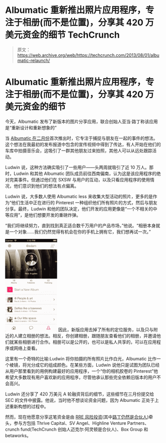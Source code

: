 # Albumatic 重新推出照片应用程序，专注于相册(而不是位置)，分享其 420 万美元资金的细节 TechCrunch

> 原文：<https://web.archive.org/web/https://techcrunch.com/2013/08/01/albumatic-relaunch/>

# Albumatic 重新推出照片应用程序，专注于相册(而不是位置)，分享其 420 万美元资金的细节

今天，Albumatic 发布了新版本的图片分享应用，联合创始人亚当·路丁称该应用是“重新设计和重新想象的”

当 [Albumatic 在二月份](https://web.archive.org/web/20221203103751/https://beta.techcrunch.com/2013/02/21/albumatic-launch/)首次推出时，它专注于捕捉与朋友在一起的事件的想法。这个想法在我最初的发布报道中包含的宣传视频中得到了传达，有人开始在他们的车库中拍摄音乐会，这吸引了一群其他朋友过来拍照，其他人可以从远处跟踪活动。

Ludwin 说，这种方法确实吸引了一些用户——头两周就吸引了近 10 万人。那时，Ludwin 和其他 Albumatic 团队成员前往西南偏南，认为这是该应用程序的绝对完美事件。但通过他们在 SXSW 与用户的互动，以及只看应用程序的使用情况，他们意识到他们的想法有点偏离。

Ludwin 说，大多数人使用 Albumatic less 来收集大型活动的照片，更多的是作为“他们生活中正在进行的 Pinterest 一种组织他们所有照片的方式，然后与朋友分享。最终，Ludwin 和他的团队决定，他们开发的应用更像是“一个不相关的中等应用”，是他们想要开发的重磅炸弹。

“我们将继续努力，直到找到真正适合数千万用户的产品市场，”他说。“相册本身就是一个对象……我们仍然觉得有机会在你的手机上拥有它，我们想再试一次。”

[![albumatic profile](img/8201fd0360c2bf00a4ca0280997ae92a.png)](https://web.archive.org/web/20221203103751/https://beta.techcrunch.com/2013/08/01/albumatic-relaunch/1lnn6zefpkqtbrkjzi0wrbgtwjrzascvedogupfdbkq/) 因此，新版应用去掉了所有的定位服务，以及只与附近的人建立相册的想法。相反，你创建相册，跟随朋友查看他们的相册，并邀请他们就某些相册进行合作。相册可以是公开的，也可以是私人共享的，可以在应用程序或网络上查看。

这里有一个奇特的比喻:Ludwin 将你拍摄的所有照片比作白光，Albumatic 比作一个棱镜，将光分成它的组成颜色。在某些方面，Ludwin 说他只是试图为团队已经从用户那里看到的用例构建最好的应用程序，一个“你的相机胶卷的 Pinterest”他希望大多数现有用户喜欢新的应用程序，尽管他承认那些完全依赖旧版本的用户不会高兴。

Ludwin 还分享了 420 万美元 A 轮融资背后的细节，这些细节在三月份提交给 SEC 的文件中披露。他说，当时他不想谈论资金问题，因为 Albumatic 正处于上述重新构想的过程中。

然而，现在他愿意分享这笔资金是由 [RRE 风险投资](https://web.archive.org/web/20221203103751/http://www.crunchbase.com/financial-organization/rre-ventures)(其中[路丁仍然是合伙人](https://web.archive.org/web/20221203103751/http://www.rre.com/team/adam-ludwin))牵头，参与方包括 Thrive Capital、SV Angel、Highline Venture Partners、crunch fund(TechCrunch 创始人迈克尔·阿灵顿是合伙人)、Box Group 和 betaworks。
